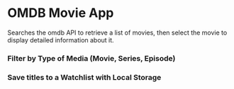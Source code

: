 # OMDB Movie App

Searches the omdb API to retrieve a list of movies, then select the movie to display detailed information about it.

### Filter by Type of Media (Movie, Series, Episode)

### Save titles to a Watchlist with Local Storage
